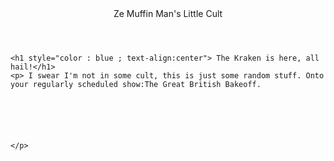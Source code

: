 <html>
<header> Ze Muffin Man's Little Cult</header>
<body>
    
    <h1 style="color : blue ; text-align:center"> The Kraken is here, all hail!</h1>
    <p> I swear I'm not in some cult, this is just some random stuff. Onto your regularly scheduled show:The Great British Bakeoff.






    </p>
</body>












</html>




